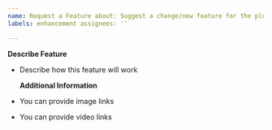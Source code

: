 ```yaml
---
name: Request a Feature about: Suggest a change/new feature for the plugin title: ''
labels: enhancement assignees: ''

---
```


**Describe Feature**

- Describe how this feature will work

  **Additional Information**
- You can provide image links
- You can provide video links